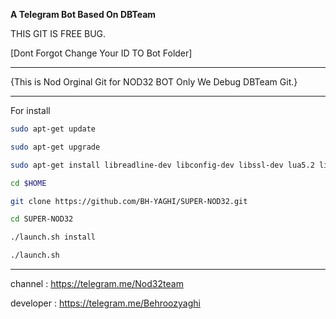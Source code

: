 __A Telegram Bot Based On DBTeam__

THIS GIT IS FREE BUG.

[Dont Forgot Change Your ID TO Bot Folder]

________________________________________________________________________________
{This is Nod Orginal Git for NOD32 BOT Only We Debug DBTeam Git.}
________________________________________________________________________________
For install  
```bash
sudo apt-get update

sudo apt-get upgrade

sudo apt-get install libreadline-dev libconfig-dev libssl-dev lua5.2 liblua5.2-dev libevent-dev make unzip git redis-server g++ libjansson-dev libpython-dev expat libexpat1-dev

cd $HOME

git clone https://github.com/BH-YAGHI/SUPER-NOD32.git

cd SUPER-NOD32

./launch.sh install

./launch.sh
```
_________________________________________________________________________________


channel : https://telegram.me/Nod32team


developer : https://telegram.me/Behroozyaghi
